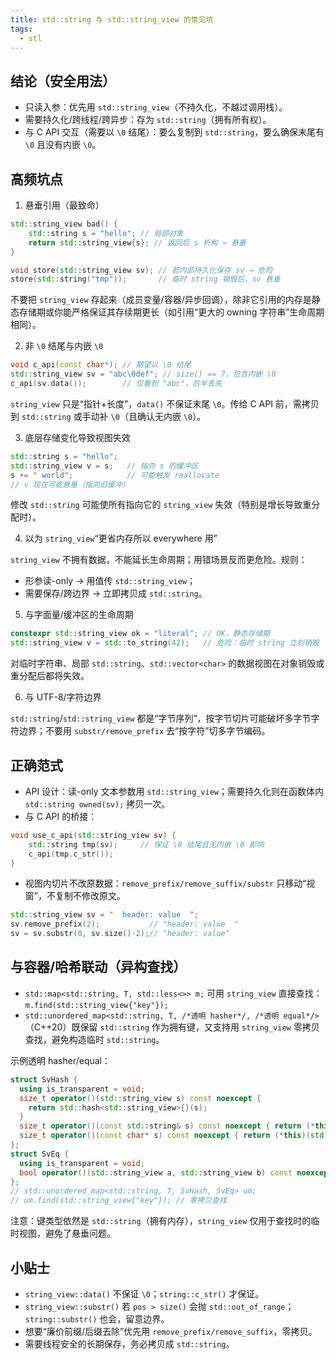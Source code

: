 ```yaml
---
title: std::string 与 std::string_view 的常见坑
tags:
  - stl
---
```


## 结论（安全用法）

- 只读入参：优先用 `std::string_view`（不持久化，不越过调用栈）。
- 需要持久化/跨线程/跨异步：存为 `std::string`（拥有所有权）。
- 与 C API 交互（需要以 `\0` 结尾）：要么复制到 `std::string`，要么确保末尾有 `\0` 且没有内嵌 `\0`。

## 高频坑点

1) 悬垂引用（最致命）

```cpp
std::string_view bad() {
    std::string s = "hello"; // 局部对象
    return std::string_view{s}; // 返回后 s 析构 → 悬垂
}

void store(std::string_view sv); // 若内部持久化保存 sv → 危险
store(std::string("tmp"));       // 临时 string 销毁后，sv 悬垂
```

不要把 `string_view` 存起来（成员变量/容器/异步回调），除非它引用的内存是静态存储期或你能严格保证其存续期更长（如引用“更大的 owning 字符串”生命周期相同）。

2) 非 `\0` 结尾与内嵌 `\0`

```cpp
void c_api(const char*); // 期望以 \0 结尾
std::string_view sv = "abc\0def"; // size() == 7，包含内嵌 \0
c_api(sv.data());        // 仅看到 "abc"，后半丢失
```

`string_view` 只是“指针+长度”，`data()` 不保证末尾 `\0`。传给 C API 前，需拷贝到 `std::string` 或手动补 `\0`（且确认无内嵌 `\0`）。

3) 底层存储变化导致视图失效

```cpp
std::string s = "hello";
std::string_view v = s;   // 指向 s 的缓冲区
s += " world";            // 可能触发 reallocate
// v 现在可能悬垂（指向旧缓冲）
```

修改 `std::string` 可能使所有指向它的 `string_view` 失效（特别是增长导致重分配时）。

4) 以为 `string_view`“更省内存所以 everywhere 用”

`string_view` 不拥有数据，不能延长生命周期；用错场景反而更危险。规则：
- 形参读-only → 用值传 `std::string_view`；
- 需要保存/跨边界 → 立即拷贝成 `std::string`。

5) 与字面量/缓冲区的生命周期

```cpp
constexpr std::string_view ok = "literal"; // OK，静态存储期
std::string_view v = std::to_string(42);   // 危险：临时 string 立刻销毁
```

对临时字符串、局部 `std::string`、`std::vector<char>` 的数据视图在对象销毁或重分配后都将失效。

6) 与 UTF-8/字符边界

`std::string`/`std::string_view` 都是“字节序列”，按字节切片可能破坏多字节字符边界；不要用 `substr/remove_prefix` 去“按字符”切多字节编码。

## 正确范式

- API 设计：读-only 文本参数用 `std::string_view`；需要持久化则在函数体内 `std::string owned(sv);` 拷贝一次。
- 与 C API 的桥接：

```cpp
void use_c_api(std::string_view sv) {
    std::string tmp(sv);     // 保证 \0 结尾且无内嵌 \0 影响
    c_api(tmp.c_str());
}
```

- 视图内切片不改原数据：`remove_prefix/remove_suffix/substr` 只移动“视窗”，不复制不修改原文。

```cpp
std::string_view sv = "  header: value  ";
sv.remove_prefix(2);           // "header: value  "
sv = sv.substr(0, sv.size()-2);// "header: value"
```

## 与容器/哈希联动（异构查找）

- `std::map<std::string, T, std::less<>> m;` 可用 `string_view` 直接查找：`m.find(std::string_view{"key"});`
- `std::unordered_map<std::string, T, /*透明 hasher*/, /*透明 equal*/>`（C++20）既保留 `std::string` 作为拥有键，又支持用 `string_view` 零拷贝查找，避免构造临时 `std::string`。

示例透明 hasher/equal：

```cpp
struct SvHash {
  using is_transparent = void;
  size_t operator()(std::string_view s) const noexcept {
    return std::hash<std::string_view>{}(s);
  }
  size_t operator()(const std::string& s) const noexcept { return (*this)(std::string_view{s}); }
  size_t operator()(const char* s) const noexcept { return (*this)(std::string_view{s}); }
};
struct SvEq {
  using is_transparent = void;
  bool operator()(std::string_view a, std::string_view b) const noexcept { return a == b; }
};
// std::unordered_map<std::string, T, SvHash, SvEq> um;
// um.find(std::string_view{"key"}); // 零拷贝查找
```

注意：键类型依然是 `std::string`（拥有内存），`string_view` 仅用于查找时的临时视图，避免了悬垂问题。

## 小贴士

- `string_view::data()` 不保证 `\0`；`string::c_str()` 才保证。
- `string_view::substr()` 若 `pos > size()` 会抛 `std::out_of_range`；`string::substr()` 也会，留意边界。
- 想要“廉价前缀/后缀去除”优先用 `remove_prefix/remove_suffix`，零拷贝。
- 需要线程安全的长期保存，务必拷贝成 `std::string`。

